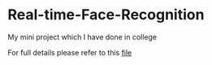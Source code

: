 # Real-time-Face-Recognition
My mini project which I have done in college

For full details please refer to this [file](https://github.com/vishwak1002/Real-time-Face-Recognition/blob/main/REAL%20TIME%20BASED%20FACIAL%20RECOGNITION%20SYSTEM%20DOCUMENTATION.pdf)
